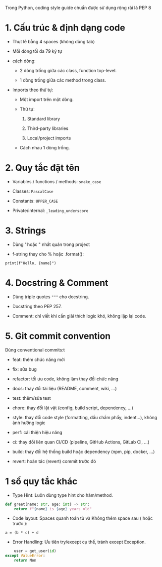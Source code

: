 Trong Python, coding style guide chuẩn được sử dụng rộng rãi là PEP 8

# 1. Cấu trúc & định dạng code

- Thụt lề bằng 4 spaces (không dùng tab)

- Mỗi dòng tối đa 79 ký tự

- cách dòng:

    - 2 dòng trống giữa các class, function top-level.

    - 1 dòng trống giữa các method trong class.

- Imports theo thứ tự:

    - Một import trên một dòng.

    -  Thứ tự:

        1. Standard library

        2. Third-party libraries

        3. Local/project imports

    - Cách nhau 1 dòng trống.

# 2. Quy tắc đặt tên

- Variables / functions / methods: `snake_case`

- Classes: `PascalCase`

- Constants: `UPPER_CASE`

- Private/internal: `_leading_underscore`

# 3. Strings

- Dùng ' hoặc " nhất quán trong project

- f-string thay cho % hoặc .format(): 

`print(f"Hello, {name}")`

# 4. Docstring & Comment

- Dùng triple quotes `"""` cho docstring.

- Docstring theo PEP 257.

- Comment: chỉ viết khi cần giải thích logic khó, không lặp lại code.

# 5. Git commit convention 

Dùng conventional commits:t

- feat: thêm chức năng mới

- fix: sửa bug

- refactor: tối ưu code, không làm thay đổi chức năng

- docs: thay đổi tài liệu (README, comment, wiki, …)

- test: thêm/sửa test

- chore: thay đổi lặt vặt (config, build script, dependency, …)

- style: thay đổi code style (formatting, dấu chấm phẩy, indent…), không ảnh hưởng logic

- perf: cải thiện hiệu năng

- ci: thay đổi liên quan CI/CD (pipeline, GitHub Actions, GitLab CI, …)

- build: thay đổi hệ thống build hoặc dependency (npm, pip, docker, …)

- revert: hoàn tác (revert) commit trước đó

# 1 số quy tắc khác

- Type Hint: Luôn dùng type hint cho hàm/method.

```python
def greet(name: str, age: int) -> str:
    return f"{name} is {age} years old" 
```

- Code layout: Spaces quanh toán tử và Không thêm space sau ( hoặc trước ):

```a = (b * c) + d```

- Error Handling: Ưu tiên try/except cụ thể, tránh except Exception.

```python
    user = get_user(id)
except ValueError:
    return Non
```
